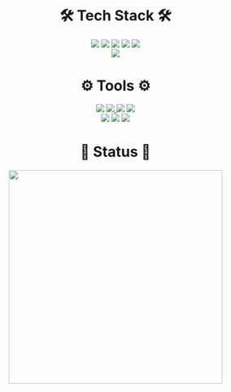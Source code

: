 <div align=center><h1>🛠 Tech Stack 🛠</h1></div>

<div align=center> 
  <img src="https://img.shields.io/badge/JavaScript-F7DF1E?style=flat-square&logo=JavaScript&logoColor=white"/></a>
  <img src="https://img.shields.io/badge/TypeScript-3178C6?style=flat-square&logo=TypeScript&logoColor=white"/></a>
  <img src="https://img.shields.io/badge/java-007396?style=flat-square&logo=java&logoColor=white"> 
  <img src="https://img.shields.io/badge/c-A8B9CC?style=flat-square&logo=c&logoColor=white">
  <img src="https://img.shields.io/badge/c++-00599C?style=flat-square&logo=c%2B%2B&logoColor=white">
  <br/>
  <img src="https://img.shields.io/badge/React-61DAFB?style=flat-square&logo=React&logoColor=white"/></a>
  <br/>

</div>

<div align=center><h1>⚙️ Tools ⚙️</h1></div>
<div align=center> 
	<img src="https://img.shields.io/badge/GitHub-181717?style=flat&logo=GitHub&logoColor=FFFFFF">
	<a href="https://verbose-track-580.notion.site/Computer-Engineering-with-YHM-f9501b16f1cc46e6a688c66d66a0058f">
		<img src="https://img.shields.io/badge/Notion-000000?style=flat&logo=Notion&logoColor=white" />
	</a>
	<img src="https://img.shields.io/badge/Slack-4A154B?style=flat&logo=Slack&logoColor=FFFFFF">
	<img src="https://img.shields.io/badge/Figma-F24E1E?style=flat&logo=Figma&logoColor=FFFFFF">  
  	<br/>   
	<img src="https://img.shields.io/badge/Visual Studio Code-007ACC?style=flat&logo=Visual Studio Code&logoColor=FFFFFF">
	<img src="https://img.shields.io/badge/Android Studio-3DDC84?style=flat&logo=Android Studio&logoColor=FFFFFF">
	<img src="https://img.shields.io/badge/Eclipse IDE-2C2255?style=flat&logo=Eclipse IDE&logoColor=FFFFFF"> 
	<br/>
</div>

<div align=center><h1>🌟 Status 🌟</h1></div>

<div align=center>
  <img src='https://github-readme-stats.vercel.app/api?username=yhyem&show_icons=true&theme=radical' style="width: 420px;"/>
</div>

